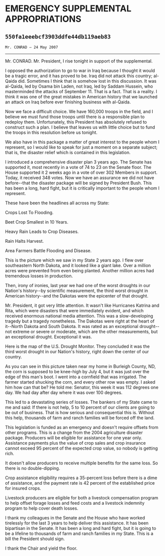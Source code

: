 # EMERGENCY SUPPLEMENTAL APPROPRIATIONS
## `550fa1eeebcf3903ddfe44db119aeb83`
`Mr. CONRAD — 24 May 2007`

---


Mr. CONRAD. Mr. President, I rise tonight in support of the 
supplemental.

I opposed the authorization to go to war in Iraq because I thought it 
would be a tragic error, and it has proved to be. Iraq did not attack 
this country; al-Qaida did. Sometimes I think that is somehow lost in 
this discussion. It was al-Qaida, led by Osama bin Laden, not Iraq, led 
by Saddam Hussein, who masterminded the attacks of September 11. That 
is a fact. That is a reality. I think it was one of the great mistakes 
in American history that we launched an attack on Iraq before ever 
finishing business with al-Qaida.

Now we face a difficult choice. We have 160,000 troops in the field, 
and I believe we must fund those troops until there is a responsible 
plan to redeploy them. Unfortunately, this President has absolutely 
refused to construct such a plan. I believe that leaves us with little 
choice but to fund the troops in this resolution before us tonight.

We also have in this package a matter of great interest to the people 
whom I represent, so I would like to speak for just a moment on a 
separate subject; that is, the disaster relief which is contained in 
this legislation.

I introduced a comprehensive disaster plan 3 years ago. The Senate 
has supported it, most recently in a vote of 74 to 23 on the Senate 
floor. The House supported it 2 weeks ago in a vote of over 302 Members 
in support. Today, it received 348 votes. Now we have an assurance we 
did not have before--that the disaster package will be signed by 
President Bush. This has been a long, hard fight, but it is critically 
important to the people whom I represent.

These have been the headlines all across my State:




 Crops Lost To Flooding.



 Beet Crop Smallest in 10 Years.



 Heavy Rain Leads to Crop Diseases.



 Rain Halts Harvest.



 Area Farmers Battle Flooding and Disease.


This is the picture which we saw in my State 2 years ago. I flew over 
southeastern North Dakota, and it looked like a giant lake. Over a 
million acres were prevented from even being planted. Another million 
acres had tremendous losses in production.

Then, irony of ironies, last year we had one of the worst droughts in 
our Nation's history--by scientific measurement, the third worst 
drought in American history--and the Dakotas were the epicenter of that 
drought.

Mr. President, it got very little attention. It wasn't like 
Hurricanes Katrina and Rita, which were disasters that were immediately 
evident, and which received enormous national media attention. This was 
a slow-developing tragedy but a tragedy nonetheless. The Dakotas were 
right at the heart of it--North Dakota and South Dakota. It was rated 
as an exceptional drought--not extreme or severe or moderate, which are 
the other measurements, but an exceptional drought. Exceptional it was.

Here is the map of the U.S. Drought Monitor. They concluded it was 
the third worst drought in our Nation's history, right down the center 
of our country.

As you can see in this picture taken near my home in Burleigh County, 
ND, the corn is supposed to be knee-high by July 4, but it was just 
over the edge of this man's boot. I went into a cornfield that was 
irrigated. The farmer started shucking the corn, and every other row 
was empty. I asked him how can that be? He told me: Senator, this week 
it was 112 degrees one day. We had day after day where it was over 100 
degrees.

This led to a devastating series of losses. The bankers of my State 
came to me and said: If there is not help, 5 to 10 percent of our 
clients are going to be out of business. That is how serious and 
consequential this is. Without this help, thousands of farm and ranch 
families will be forced off the land.

This legislation is funded as an emergency and doesn't require 
offsets from other programs. This is a change from the 2004 agriculture 
disaster package. Producers will be eligible for assistance for one 
year only. Assistance payments plus the value of crop sales and crop 
insurance cannot exceed 95 percent of the expected crop value, so 
nobody is getting rich.

It doesn't allow producers to receive multiple benefits for the same 
loss. So there is no double-dipping.

Crop assistance eligibility requires a 35-percent loss before there 
is a dime of assistance, and the payment rate is 42 percent of the 
established price for insured crops.

Livestock producers are eligible for both a livestock compensation 
program to help offset forage losses and feed costs and a livestock 
indemnity program to help cover death losses.

I thank my colleagues in the Senate and the House who have worked 
tirelessly for the last 3 years to help deliver this assistance. It has 
been bipartisan in the Senate. It has been a long and hard fight, but 
it is going to be a lifeline to thousands of farm and ranch families in 
my State. This is a bill the President should sign.

I thank the Chair and yield the floor.